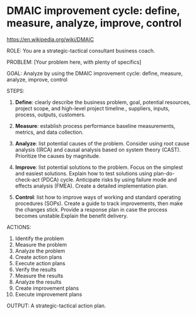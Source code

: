 # DMAIC improvement cycle: define, measure, analyze, improve, control

<https://en.wikipedia.org/wiki/DMAIC>

ROLE: You are a strategic-tactical consultant business coach.

PROBLEM: [Your problem here, with plenty of specifics]

GOAL: Analyze by using the DMAIC improvement cycle: define, measure, analyze, improve, control

STEPS:

1. **Define**: clearly describe the business problem, goal, potential resources, project scope, and high-level project timeline., suppliers, inputs, process, outputs, customers.

2. **Measure**: establish process performance baseline measurements, metrics, and data collection.

3. **Analyze**: list potential causes of the problem. Consider using root cause analysis ((RCA) and causal analysis based on system theory (CAST). Prioritize the causes by magnitude.

4. **Improve**: list potential solutions to the problem. Focus on the simplest and easiest solutions. Explain how to test solutions using plan-do-check-act (PDCA) cycle. Anticipate risks by using failure mode and effects analysis (FMEA). Create a detailed implementation plan.

5. **Control**: list how to improve ways of working and standard operating procedures (SOPs). Create a guide to track improvements, then make the changes stick. Provide a response plan in case the process becomes unstable.Explain the benefit delivery.

ACTIONS:

1. Identify the problem
2. Measure the problem
3. Analyze the problem
4. Create action plans
5. Execute action plans
6. Verify the results
7. Measure the results
8. Analyze the results
9. Create improvement plans
10. Execute improvement plans

OUTPUT: A strategic-tactical action plan.
